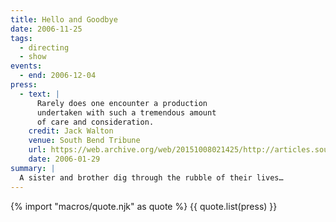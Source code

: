 ```yaml
---
title: Hello and Goodbye
date: 2006-11-25
tags:
  - directing
  - show
events:
  - end: 2006-12-04
press:
  - text: |
      Rarely does one encounter a production
      undertaken with such a tremendous amount
      of care and consideration.
    credit: Jack Walton
    venue: South Bend Tribune
    url: https://web.archive.org/web/20151008021425/http://articles.southbendtribune.com:80/2006-01-29/news/26962892_1_hester-darkness-athol-fugard
    date: 2006-01-29
summary: |
  A sister and brother dig through the rubble of their lives…
---
```


{% import "macros/quote.njk" as quote %}
{{ quote.list(press) }}
